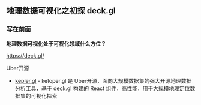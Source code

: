 ## 地理数据可视化之初探 deck.gl

### 写在前面

**地理数据可视化处于可视化领域什么方位？**







https://deck.gl/



Uber开源

- [kepler.gl](https://github.com/keplergl/kepler.gl) - ketoper.gl 是 Uber开源，面向大规模数据集的强大开源地理数据分析工具，基于 [deck.gl](https://link.zhihu.com/?target=http%3A//uber.github.io/deck.gl/%23/) 构建的 React 组件，高性能，用于大规模地理定位数据集的可视化探索

